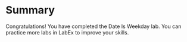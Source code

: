 # Summary

Congratulations! You have completed the Date Is Weekday lab. You can practice more labs in LabEx to improve your skills.
